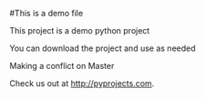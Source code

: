 #This is a demo file

This project is a demo python project

You can download the project and use as needed

Making a conflict on Master

Check us out at http://pyprojects.com.

